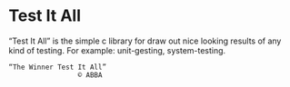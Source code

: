 # Test It All

“Test It All” is the simple c library for draw out nice looking results of any kind of testing. For example: unit-gesting, system-testing.

```
“The Winner Test It All”
                 © ABBA
```

